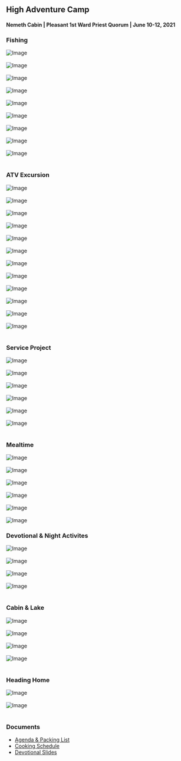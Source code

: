 ## High Adventure Camp
#### Nemeth Cabin | Pleasant 1st Ward Priest Quorum | June 10-12, 2021

### Fishing

![Image](images/20210611_194241_resized.jpg?raw=true)
<br>
<br>
![Image](images/IMG_5921.JPEG?raw=true)
<br>
<br>
![Image](images/IMG_5926.JPEG?raw=true)
<br>
<br>
![Image](images/IMG_5934.JPEG?raw=true)
<br>
<br>
![Image](images/IMG_5942.JPEG?raw=true)
<br>
<br>
![Image](images/IMG_5950.JPEG?raw=true)
<br>
<br>
![Image](images/IMG_6066.JPEG?raw=true)
<br>
<br>
![Image](images/IMG_6067.JPEG?raw=true)
<br>
<br>
![Image](images/IMG_6026.JPEG?raw=true)
<br>
<br>

### ATV Excursion

![Image](images/20210611_105017_resized.jpg?raw=true)
<br>
<br>
![Image](images/20210611_105018_resized.jpg?raw=true)
<br>
<br>
![Image](images/IMG_5976.JPEG?raw=true)
<br>
<br>
![Image](images/IMG_5986.JPEG?raw=true)
<br>
<br>
![Image](images/IMG_5990.JPEG?raw=true)
<br>
<br>
![Image](images/IMG_5994.JPEG?raw=true)
<br>
<br>
![Image](images/IMG_5995.JPEG?raw=true)
<br>
<br>
![Image](images/IMG_6002.JPEG?raw=true)
<br>
<br>
![Image](images/IMG_6013.JPEG?raw=true)
<br>
<br>
![Image](images/IMG_6015.JPEG?raw=true)
<br>
<br>
![Image](images/IMG_6020.JPEG?raw=true)
<br>
<br>
![Image](images/IMG_6025.JPEG?raw=true)
<br>
<br>

### Service Project

![Image](images/IMG_6027.JPEG?raw=true)
<br>
<br>
![Image](images/IMG_6032.JPEG?raw=true)
<br>
<br>
![Image](images/IMG_6041.JPEG?raw=true)
<br>
<br>
![Image](images/IMG_6045.JPEG?raw=true)
<br>
<br>
![Image](images/20210611_154225_resized.jpg?raw=true)
<br>
<br>
![Image](images/IMG_6053.JPEG?raw=true)
<br>
<br>

### Mealtime 

![Image](images/20210610_185514_resized.jpg?raw=true)
<br>
<br>
![Image](images/20210611_181354_resized.jpg?raw=true)
<br>
<br>
![Image](images/IMG_6056.JPEG?raw=true)
<br>
<br>
![Image](images/IMG_6057.JPEG?raw=true)
<br>
<br>
![Image](images/IMG_6077.JPEG?raw=true)
<br>
<br>
![Image](images/IMG_5925.JPEG?raw=true)

### Devotional & Night Activites

![Image](images/20210610_205456_resized.jpg?raw=true)
<br>
<br>
![Image](images/IMG_5958.JPEG?raw=true)
<br>
<br>
![Image](images/IMG_6073.JPEG?raw=true)
<br>
<br>
![Image](images/20210611_220807_resized.jpg?raw=true)
<br>
<br>

### Cabin & Lake

![Image](images/IMG_5969.JPEG?raw=true)
<br>
<br>
![Image](images/IMG_5972.JPEG?raw=true)
<br>
<br>
![Image](images/IMG_5947.JPEG?raw=true)
<br>
<br>
![Image](images/20210610_201541_resized.jpg?raw=true)
<br>
<br>

### Heading Home

![Image](images/IMG_6083.JPEG?raw=true)
<br>
<br>
![Image](images/IMG_6094.JPG?raw=true)
<br>
<br>

### Documents

- [Agenda & Packing List](https://github.com/erikgregorywebb/high-adventure-2021/blob/main/documents/Agenda%20%26%20Packing%20List(1).pdf)
- [Cooking Schedule](https://github.com/erikgregorywebb/high-adventure-2021/blob/main/documents/Cooking%20%26%20Cleaning%20Assignments(1).pdf)
- [Devotional Slides](https://docs.google.com/presentation/d/1__VJUJ4EQtWOFvq_sA6Oej7EaEs_nN5lBfj2VD1wNS8/edit?usp=sharing)
